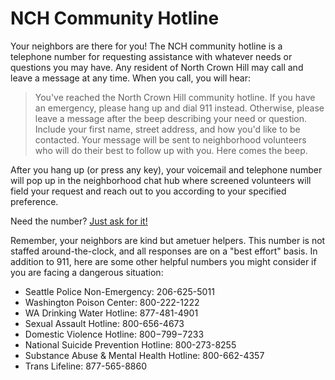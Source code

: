 # NCH Community Hotline

Your neighbors are there for you! The NCH community hotline is a telephone number for requesting assistance with whatever needs or questions you may have. Any resident of North Crown Hill may call and leave a message at any time. When you call, you will hear:

> You've reached the North Crown Hill community hotline. If you have an emergency, please hang up and dial 911 instead. Otherwise, please leave a message after the beep describing your need or question. Include your first name, street address, and how you'd like to be contacted. Your message will be sent to neighborhood volunteers who will do their best to follow up with you. Here comes the beep.

After you hang up (or press any key), your voicemail and telephone number will pop up in the neighborhood chat hub where screened volunteers will field your request and reach out to you according to your specified preference.

Need the number? [Just ask for it!](mailto:north.crown.hill@gmail.com)

Remember, your neighbors are kind but ametuer helpers. This number is not staffed around-the-clock, and all responses are on a "best effort" basis.
In addition to 911, here are some other helpful numbers you might consider if you are facing a dangerous situation:
* Seattle Police Non-Emergency: 206-625-5011
* Washington Poison Center: 800-222-1222
* WA Drinking Water Hotline: 877-481-4901
* Sexual Assault Hotline: 800-656-4673
* Domestic Violence Hotline: 800−799−7233
* National Suicide Prevention Hotline: 800-273-8255
* Substance Abuse & Mental Health Hotline: 800-662-4357
* Trans Lifeline: 877-565-8860
